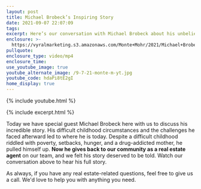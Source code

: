 ```yaml
---
layout: post
title: Michael Brobeck’s Inspiring Story
date: 2021-09-07 22:07:09
tags:
excerpt: Here’s our conversation with Michael Brobeck about his unbelievable story.
enclosure: >-
  https://vyralmarketing.s3.amazonaws.com/Monte+Mohr/2021/Michael+Brobeck%E2%80%99s+Inspiring+Story.mp4
pullquote:
enclosure_type: video/mp4
enclosure_time:
use_youtube_image: true
youtube_alternate_image: /9-7-21-monte-m-yt.jpg
youtube_code: hdaPi8tE2gI
home_display: true
---
```

{% include youtube.html %}

{% include excerpt.html %}

Today we have special guest Michael Brobeck here with us to discuss his incredible story. His difficult childhood circumstances and the challenges he faced afterward led to where he is today. Despite a difficult childhood riddled with poverty, setbacks, hunger, and a drug-addicted mother, he pulled himself up. **Now he gives back to our community as a real estate agent** on our team, and we felt his story deserved to be told. Watch our conversation above to hear his full story.&nbsp;

As always, if you have any real estate-related questions, feel free to give us a call. We'd love to help you with anything you need.
